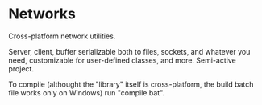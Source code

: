 # Networks
 Cross-platform network utilities. 
	
Server, client, buffer serializable both to files, sockets, and whatever you need, customizable for user-defined classes, and more. Semi-active project.

To compile (althought the "library" itself is cross-platform, the build batch file works only on Windows) run "compile.bat".